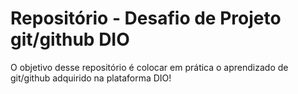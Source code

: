 # Repositório - Desafio de Projeto git/github DIO

O objetivo desse repositório é colocar em prática o aprendizado de git/github adquirido na plataforma DIO!
